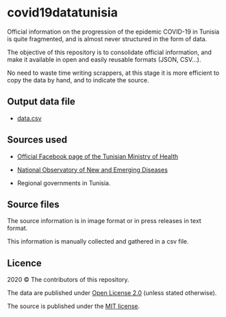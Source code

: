 # covid19datatunisia
Official information on the progression of the epidemic COVID-19 in Tunisia is quite fragmented, and is almost never structured in the form of data.  

The objective of this repository is to consolidate official information, and make it available in open and easily reusable formats (JSON, CSV…).  

No need to waste time writing scrappers, at this stage it is more efficient to copy the data by hand, and to indicate the source.

## Output data file

- [data.csv](https://github.com/opencovid19-fr/data/raw/master/dist/data.csv)

## Sources used

- [Official Facebook page of the Tunisian Ministry of Health](https://tinyurl.com/y7uvomew)

- [National Observatory of New and Emerging Diseases](http://www.onmne.tn/fr/publications.php?id_rub=5&id=123)

- Regional governments in Tunisia.

## Source files

The source information is in image format or in press releases in text format.

This information is manually collected and gathered in a csv file.

## Licence

2020 © The contributors of this repository.

The data are published under [Open License 2.0](https://spdx.org/licenses/etalab-2.0.html) (unless stated otherwise).

The source is published under the [MIT license](https://spdx.org/licenses/MIT.html).


